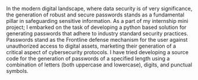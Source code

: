 In the modern digital landscape, where data security is of very significance, the 
generation of robust and secure passwords stands as a fundamental pillar in safeguarding 
sensitive information. 
As a part of my internship mini project; I embarked on the task of developing a python 
based solution for generating passwords that adhere to industry standard security 
practices.
Passwords stand as the Frontline defense mechanism for the user against unauthorized 
access to digital assets, marketing their generation of a critical aspect of cybersecurity 
protocols.
I have tried developing a source code for the generation of passwords of a specified 
length using a combination of letters (both uppercase and lowercase), digits, and 
punctual symbols.
